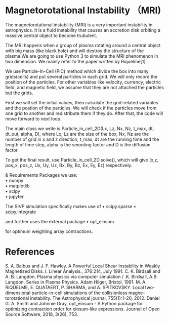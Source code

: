 # Magnetorotational Instability （MRI) 
The magnetorotational instability (MRI) is a very important instability in astrophysics. It is a fluid instability that causes an accretion disk orbiting a massive central object to become trubulent.  
  
The MRI happens when a group of plasma rotating around a central object with big mass (like black hole) and will destroy the structure of the plasma.We are going to use Python 3 to simulate the MRI phenomenon in two dimension. We mainly refer to the paper written by Riquelme[1].  
  
We use Particle-In-Cell (PIC) method which divide the box into many grids(cells) and put several particles in each grid. We will only record the position of the particles. For other variables like velocity, currency, electric field, and magnetic field, we assume that they are not attached the particles but the grids. 
  
First we will set the initial values, then calculate the grid-related variables and the postion of the particles. We will check if the particles move from one grid to another and redistribute them if they do. After that, the code will move forward to next loop.  
  
The main class we write is Particle_in_cell_2D(Lx, Lz, Nx, Nz, t_max, dt, dt_out, alpha, D), where Lx, Lz are the size of the box, Nx, Nz are the number of grid in x and z direction, t_max, dt are the running time and the length of time step, alpha is the smooting factor and D is the diffusion factor.  
  
To get the final result, use Particle_in_cell_2D.solve(), which will give (x,z, pos_x, pos_z, Ux, Uy, Uz, Bx, By, Bz, Ex, Ey, Ez) respectively.  

& Requirements
Packages we use:  
&bull; numpy  
&bull; matplotlib  
&bull; scipy  
&bull; jupyter

The SIVP simulation specifically makes use of
&bull; scipy.sparse
&bull; scipy.integrate

and further uses the external package
&bull; opt_einsum

for optimum weighting array contractions.


# References

S. A. Balbus and J. F. Hawley. A Powerful Local Shear Instability in Weakly
Magnetized Disks. I. Linear Analysis., 376:214, July 1991.
C. K. Birdsall and A. B. Langdon. Plasma physics via computer simulation /
.K. Birdsall, A.B. Langdon. Series in Plasma Physics. Adam Hilger, Bristol,
1991.
M. A. RIQUELME, E. QUATAERT, P. SHARMA, and A. SPITKOVSKY.
Local two-dimensional particle-in-cell simulations of the collisionless magne-
torotational instability. The Astrophysical journal, 755(1):1–20, 2012.
Daniel G. A. Smith and Johnnie Gray, opt_einsum - A Python package for optimizing contraction order for einsum-like expressions. Journal of Open Source Software, 2018, 3(26), 753.
